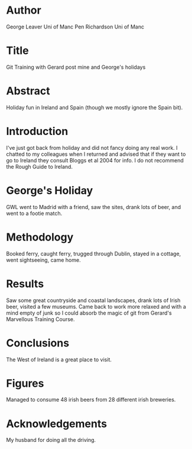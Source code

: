 # Author
George Leaver Uni of Manc
Pen Richardson Uni of Manc

# Title

Git Training with Gerard post mine and George's holidays

# Abstract

Holiday fun in Ireland and Spain (though we mostly ignore the Spain bit).

# Introduction

I've just got back from holiday and did not fancy doing any real work.
I chatted to my colleagues when I returned and advised that if they want to go to Ireland they consult Bloggs et al 2004 for info.
I do not recommend the Rough Guide to Ireland.

# George's Holiday

GWL went to Madrid with a friend, saw the sites, drank lots of beer, and went to a footie match.

# Methodology

Booked ferry, caught ferry, trugged through Dublin, stayed in a cottage, went sightseeing, came home.

# Results

Saw some great countryside and coastal landscapes, drank lots of Irish beer, visited a few museums. Came back to work more relaxed and with a mind empty of junk so I could absorb the magic of git from Gerard's Marvellous Training Course.

# Conclusions

The West of Ireland is a great place to visit. 

# Figures

Managed to consume 48 irish beers from 28 different irish breweries.

# Acknowledgements

My husband for doing all the driving.
